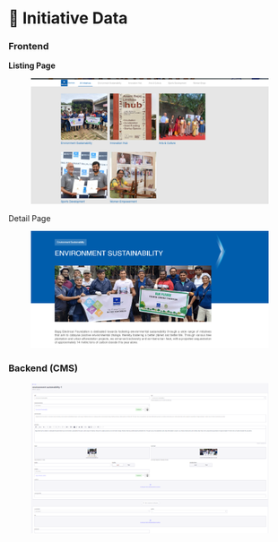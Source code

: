 # 📎 Initiative Data

### **Frontend**

**Listing Page**

<figure><img src="../../../.gitbook/assetsBEL/initiative-listing-list-section.png" alt=""><figcaption></figcaption></figure>

Detail Page

<figure><img src="../../../.gitbook/assetsBEL/initiatives-details-section.png" alt=""><figcaption></figcaption></figure>

### Backend (CMS)

<figure><img src="../../../.gitbook/assetsBEL/initiative-listing-list-section-cms.png" alt=""><figcaption></figcaption></figure>
